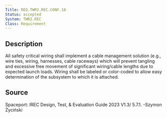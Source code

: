 ```yaml
---
Title: REQ.TWR2.REC.CONF.18
Status: accepted
System: TWR2.REC
Class: Requirement
---
```


## Description

All safety critical wiring shall implement a cable management solution (e.g., wire
ties, wiring, harnesses, cable raceways) which will prevent tangling and excessive
free movement of significant wiring/cable lengths due to expected launch loads.  Wiring shall be labeled or color-coded to allow easy determination of the subsystem
to which it is attached. 

## Source

Spaceport: IREC Design, Test, & Evaluation Guide 2023 V1.3/ 5.7.1. -Szymon Życiński
